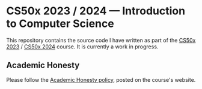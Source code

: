 # CS50x 2023 / 2024 &mdash; Introduction to Computer Science

This repository contains the source code I have written as part of the [CS50x 2023](https://cs50.harvard.edu/x/2023/) / 
[CS50x 2024](https://cs50.harvard.edu/x/2024/) course. It is currently a work in progress.
## Academic Honesty
Please follow the [Academic Honesty policy](https://cs50.harvard.edu/x/2023/honesty/), posted on the course's website.